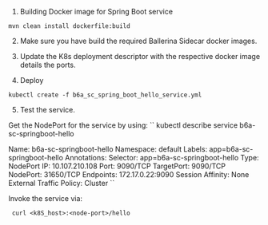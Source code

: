 


1. Building Docker image for Spring Boot service 

`` mvn clean install dockerfile:build ``

2. Make sure you have build the required Ballerina Sidecar docker images. 

3. Update the K8s deployment descriptor with the respective docker image details the ports. 

4. Deploy 

`` kubectl create -f b6a_sc_spring_boot_hello_service.yml ``

5. Test the service. 

Get the NodePort for the service by using: 
`` kubectl describe service b6a-sc-springboot-hello

   Name:                     b6a-sc-springboot-hello
   Namespace:                default
   Labels:                   app=b6a-sc-springboot-hello
   Annotations:              <none>
   Selector:                 app=b6a-sc-springboot-hello
   Type:                     NodePort
   IP:                       10.107.210.108
   Port:                     <unset>  9090/TCP
   TargetPort:               9090/TCP
   NodePort:                 <unset>  31650/TCP
   Endpoints:                172.17.0.22:9090
   Session Affinity:         None
   External Traffic Policy:  Cluster ``


Invoke the service via: 

`` curl <k8S_host>:<node-port>/hello``

